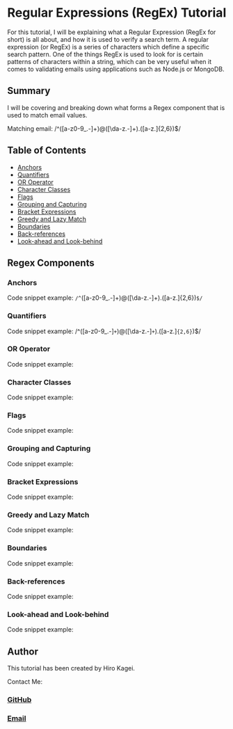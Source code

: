# Regular Expressions (RegEx) Tutorial

For this tutorial, I will be explaining what a Regular Expression (RegEx for short) is all about, and how it is used to verify a search term. A regular expression (or RegEx) is a series of characters which define a specific search pattern. One of the things RegEx is used to look for is certain patterns of characters within a string, which can be very useful when it comes to validating emails using applications such as Node.js or MongoDB.

## Summary

I will be covering and breaking down what forms a Regex component that is used to match email values. 

Matching email:
/^([a-z0-9_\.-]+)@([\da-z\.-]+)\.([a-z\.]{2,6})$/

## Table of Contents

- [Anchors](#anchors)
- [Quantifiers](#quantifiers)
- [OR Operator](#or-operator)
- [Character Classes](#character-classes)
- [Flags](#flags)
- [Grouping and Capturing](#grouping-and-capturing)
- [Bracket Expressions](#bracket-expressions)
- [Greedy and Lazy Match](#greedy-and-lazy-match)
- [Boundaries](#boundaries)
- [Back-references](#back-references)
- [Look-ahead and Look-behind](#look-ahead-and-look-behind)

## Regex Components

### Anchors

Code snippet example: `/^`([a-z0-9_\.-]+)@([\da-z\.-]+)\.([a-z\.]{2,6})`$/`
### Quantifiers

Code snippet example: /^([a-z0-9_\.-]`+`)@([\da-z\.-]`+`)\.([a-z\.]`{2,6}`)$/
### OR Operator

Code snippet example:
### Character Classes

Code snippet example: 
### Flags

Code snippet example: 
### Grouping and Capturing

Code snippet example: 
### Bracket Expressions

Code snippet example: 
### Greedy and Lazy Match

Code snippet example: 
### Boundaries

Code snippet example: 
### Back-references

Code snippet example: 
### Look-ahead and Look-behind

Code snippet example: 
## Author

This tutorial has been created by Hiro Kagei.

Contact Me:
### [GitHub](https://github.com/hkagei)
### [Email](k_dawg_1022@hotmail.com)
